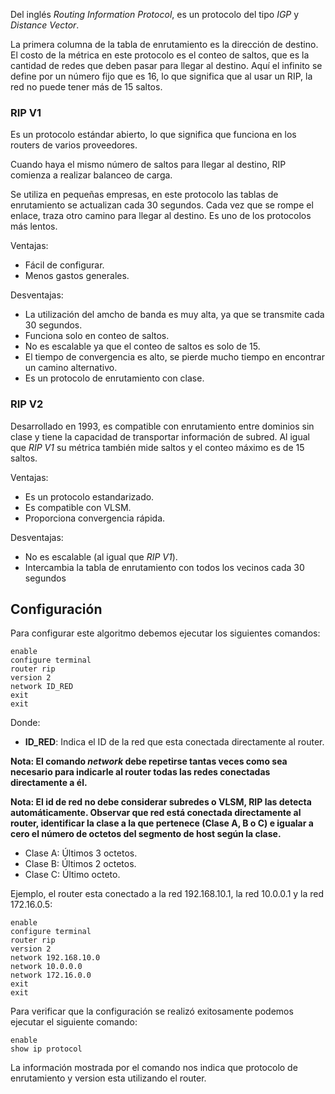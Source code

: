 Del inglés *Routing Information Protocol*, es un protocolo del tipo *IGP* y *Distance Vector*.

La primera columna de la tabla de enrutamiento es la dirección de destino. El costo de la métrica en este protocolo es el conteo de saltos, que es la cantidad de redes que deben pasar para llegar al destino. Aquí el infinito se define por un número fijo que es 16, lo que significa que al usar un RIP, la red no puede tener más de 15 saltos.
### RIP V1

Es un protocolo estándar abierto, lo que significa que funciona en los routers de varios proveedores.

Cuando haya el mismo número de saltos para llegar al destino, RIP comienza a realizar balanceo de carga.

Se utiliza en pequeñas empresas, en este protocolo las tablas de enrutamiento se actualizan cada 30 segundos. Cada vez que se rompe el enlace, traza otro camino para llegar al destino. Es uno de los protocolos más lentos.

Ventajas:

- Fácil de configurar.
- Menos gastos generales.

Desventajas:

- La utilización del amcho de banda es muy alta, ya que se transmite cada 30 segundos.
- Funciona solo en conteo de saltos.
- No es escalable ya que el conteo de saltos es solo de 15.
- El tiempo de convergencia es alto, se pierde mucho tiempo en encontrar un camino alternativo.
- Es un protocolo de enrutamiento con clase.
### RIP V2

Desarrollado en 1993, es compatible con enrutamiento entre dominios sin clase y tiene la capacidad de transportar información de subred. Al igual que *RIP V1* su métrica también mide saltos y el conteo máximo es de 15 saltos.

Ventajas:

- Es un protocolo estandarizado.
- Es compatible con VLSM.
- Proporciona convergencia rápida.

Desventajas:

- No es escalable (al igual que *RIP V1*).
- Intercambia la tabla de enrutamiento con todos los vecinos cada 30 segundos 
## Configuración 

Para configurar este algoritmo debemos ejecutar los siguientes comandos:

```
enable
configure terminal 
router rip
version 2
network ID_RED
exit
exit
```

Donde:

- **ID_RED**: Indica el ID de la red que esta conectada directamente al router.

**Nota: El comando *network* debe repetirse tantas veces como sea necesario para indicarle al router todas las redes conectadas directamente a él.**

**Nota: El id de red no debe considerar subredes o VLSM, RIP las detecta automáticamente. Observar que red está conectada directamente al router, identificar la clase a la que pertenece (Clase A, B o C) e igualar a cero el número de octetos del segmento de host según la clase.**

- Clase A: Últimos 3 octetos.
- Clase B: Últimos 2 octetos.
- Clase C: Último octeto.

Ejemplo, el router esta conectado a la red 192.168.10.1, la red 10.0.0.1 y la red 172.16.0.5:

```
enable
configure terminal 
router rip
version 2
network 192.168.10.0
network 10.0.0.0
network 172.16.0.0
exit
exit
```

Para verificar que la configuración se realizó exitosamente podemos ejecutar el siguiente comando:

```
enable
show ip protocol
```

La información mostrada por el comando nos indica que protocolo de enrutamiento y version esta utilizando el router.